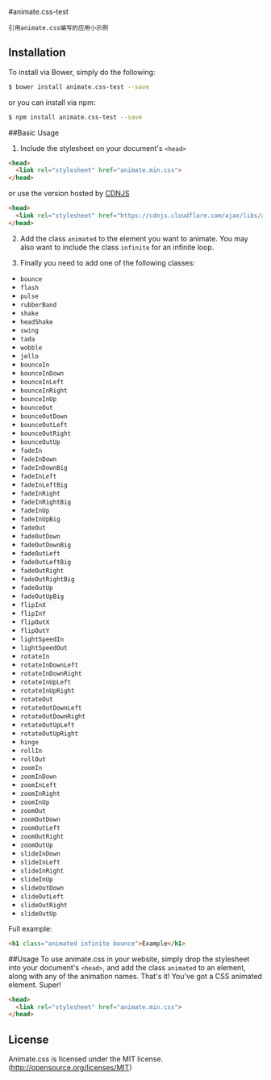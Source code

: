 #animate.css-test
```
引用animate.css编写的应用小示例
```

## Installation

To install via Bower, simply do the following:

```bash
$ bower install animate.css-test --save
```
or you can install via npm:

```bash
$ npm install animate.css-test --save
```

##Basic Usage
1. Include the stylesheet on your document's `<head>`

  ```html
  <head>
    <link rel="stylesheet" href="animate.min.css">
  </head>
  ```
  or use the version hosted by [CDNJS](https://cdnjs.com/libraries/animate.css)
  ```html
  <head>
    <link rel="stylesheet" href="https://cdnjs.cloudflare.com/ajax/libs/animate.css/3.5.2/animate.min.css">
  </head>
  ```
2. Add the class `animated` to the element you want to animate.
 You may also want to include the class `infinite` for an infinite loop.

3. Finally you need to add one of the following classes:

  * `bounce`
  * `flash`
  * `pulse`
  * `rubberBand`
  * `shake`
  * `headShake`
  * `swing`
  * `tada`
  * `wobble`
  * `jello`
  * `bounceIn`
  * `bounceInDown`
  * `bounceInLeft`
  * `bounceInRight`
  * `bounceInUp`
  * `bounceOut`
  * `bounceOutDown`
  * `bounceOutLeft`
  * `bounceOutRight`
  * `bounceOutUp`
  * `fadeIn`
  * `fadeInDown`
  * `fadeInDownBig`
  * `fadeInLeft`
  * `fadeInLeftBig`
  * `fadeInRight`
  * `fadeInRightBig`
  * `fadeInUp`
  * `fadeInUpBig`
  * `fadeOut`
  * `fadeOutDown`
  * `fadeOutDownBig`
  * `fadeOutLeft`
  * `fadeOutLeftBig`
  * `fadeOutRight`
  * `fadeOutRightBig`
  * `fadeOutUp`
  * `fadeOutUpBig`
  * `flipInX`
  * `flipInY`
  * `flipOutX`
  * `flipOutY`
  * `lightSpeedIn`
  * `lightSpeedOut`
  * `rotateIn`
  * `rotateInDownLeft`
  * `rotateInDownRight`
  * `rotateInUpLeft`
  * `rotateInUpRight`
  * `rotateOut`
  * `rotateOutDownLeft`
  * `rotateOutDownRight`
  * `rotateOutUpLeft`
  * `rotateOutUpRight`
  * `hinge`
  * `rollIn`
  * `rollOut`
  * `zoomIn`
  * `zoomInDown`
  * `zoomInLeft`
  * `zoomInRight`
  * `zoomInUp`
  * `zoomOut`
  * `zoomOutDown`
  * `zoomOutLeft`
  * `zoomOutRight`
  * `zoomOutUp`
  * `slideInDown`
  * `slideInLeft`
  * `slideInRight`
  * `slideInUp`
  * `slideOutDown`
  * `slideOutLeft`
  * `slideOutRight`
  * `slideOutUp`

Full example:
```html
<h1 class="animated infinite bounce">Example</h1>
```


##Usage
To use animate.css in your website, simply drop the stylesheet into your document's `<head>`, and add the class `animated` to an element, along with any of the animation names. That's it! You've got a CSS animated element. Super!

```html
<head>
  <link rel="stylesheet" href="animate.min.css">
</head>
```

## License
Animate.css is licensed under the MIT license. (http://opensource.org/licenses/MIT)
